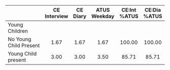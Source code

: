 
|                      | CE<br>Interview |  CE<br>Diary | ATUS<br>Weekday | CE:Int<br>%ATUS | CE:Dia<br>%ATUS |
| -------------------- | :----------: | :----------: | :----------: | :----------: | :----------: |
| Young Children       |              |              |              |              |              |
| No Young Child Present |         1.67 |         1.67 |         1.67 |       100.00 |       100.00 |
| Young Child present  |         3.00 |         3.00 |         3.50 |        85.71 |        85.71 |

